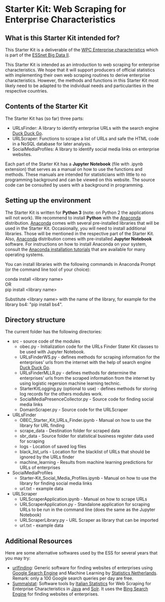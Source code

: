 # Starter Kit: Web Scraping for Enterprise Characteristics

## What is this Starter Kit intended for?

This Starter Kit is a deliverable of the [WPC Enterprise characteristics](https://webgate.ec.europa.eu/fpfis/mwikis/essnetbigdata/index.php/WPC_Enterprise_characteristics "Workpackage C (WPC) focuses on web scraping for enterprise characteristics") which is part of the [ESSnet Big Data II](https://webgate.ec.europa.eu/fpfis/mwikis/essnetbigdata/index.php/ESSnet_Big_Data "ESSnet Big Data II is a project within the European statistical system (ESS) with 28 participating statistical authorities.").

This Starter Kit is intended as an introduction to web scraping for enterprise characteristics. We hope that it will support producers of official statistics with implementing their own web scraping routines to derive enterprise characteristics. However, the methods and functions in this Starter Kit most likely need to be adapted to the individual needs and particularities in the respective countries.

## Contents of the Starter Kit

The Starter Kit has (so far) three parts:
- URLsFinder: A library to identify enterprise URLs with the search engine [Duck Duck Go](https://duckduckgo.com "The best search engine for privacy").
- URLScraper: Functions to scrape a list of URLs and safe the HTML code in a NoSQL database for later analysis.
- SocialMediaProfiles: A library to identify social media links on enterprise websites.


Each part of the Starter Kit has a **Jupyter Notebook** (file with .ipynb extension) that serves as a manual on how to use the functions and methods. These manuals are intended for statisticians with little to no programming background and can be viewed on this website. The source code can be consulted by users with a background in programming.

## Setting up the environment

The Starter Kit is written for **Python 3** (note: on Python 2 the applications will not work). We recommend to install **Python** with the [Anaconda](https://www.anaconda.com/ "Solutions for Data Science Practitioners and Enterprise Machine Learning") distribution. [Anaconda](https://www.anaconda.com/ "Solutions for Data Science Practitioners and Enterprise Machine Learning") comes with several pre-installed libraries that will be used in the Starter Kit. Occasionally, you will need to install additional libraries. Those will be mentioned in the respective part of the Starter Kit. Also, [Anaconda](https://www.anaconda.com/ "Solutions for Data Science Practitioners and Enterprise Machine Learning") distribution comes with pre-installed **Jupyter Notebook** software. For instructions on how to install Anaconda on your system, consult the [Anaconda installation tutorials](https://docs.anaconda.com/anaconda/install/) that are available for many operating systems.

You can install libraries with the following commands in Anaconda Prompt (or the command line tool of your choice):

conda install \<library name\> <br/>
OR<br/>
pip install \<library name\>

Substitute \<library name\> with the name of the library, for example for the library bs4: "pip install bs4".


## Directory structure
The current folder has the following directories:
  - src \- source code of the modules
    - obec.py \- Initialization code for the URLs Finder Stater Kit classes to be used with Jupyter Notebook.
    - URLsFinderWS.py \- defines methods for scraping information for the enterprises' urls from the internet with the help of search engine [Duck Duck   Go](https://duckduckgo.com "The best search engine for privacy").
    - URLsFinderMLLR.py \- defines methods for determine the enterprises' urls from the scraped information from the internet by using logistic regersion machine  learning technic.
    - StarterKitLogging.py (optional to use) \- defines methods for storing log records for the others modules work.
    - SocialMediaPresenceCollector.py \- Source code for finding social media links
    - DomainScraper.py \- Source code for the URLScraper
  - URLsFinder
    - OBEC_Starter_Kit_URLs_Finder.ipynb \- Manual on how to use the library for URL finding
    - scrape_data \- Destination folder for scraped data
    - sbr_data \- Source folder for statistical business register data used for scraping
    - logs \- Location of saved log files
    - black_list_urls \- Location for the blacklist of URLs that should be ignored by the URLs finder
    - machine_learning \- Results from machine learning predictions for URLs of enterprises
  - SocialMediaProfiles
    - Starter-Kit_Social_Media_Profiles.ipynb \- Manual on how to use the library for finding social media links
    - url.txt \- example data
  - URLScraper
    - URLScraperApplication.ipynb \- Manual on how to scrape URLs
    - URLScraperApplication.py \- Standalone application for scraping URLs to be run in the command line (does the same as the Jupyter Notebook)
    - URLScraperLibrary.py \- URL Scraper as library that can be imported
    - url.txt \- example data


## Additional Resources
Here are some alternative softwares used by the ESS for several years that you may try:
- [urlfinding](https://github.com/SNStatComp/urlfinding "Repository for the CBS URL finder"): Generic software for finding websites of enterprises using [Google Search Engine](https://www.google.com) and Machine Learning by [Statistics Netherlands](https://www.cbs.nl/en-gb). Remark: only a 100 Google search queries per day are free.
- [SummaIstat](https://github.com/SummaIstat "Repositories for Web Scraping for Enterprise Characteristics"): Software tools by [Italian Statistics](https://www.istat.it/en/) for Web Scraping for Enterprise Characteristics in [Java](https://www.java.com/en/) and [Solr](https://lucene.apache.org/solr/). It uses the [Bing Search Engine](https://www.bing.com/) for finding websites of enterprises.
